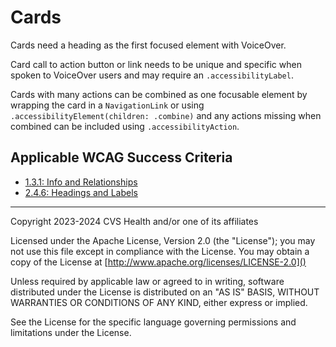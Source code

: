# Cards

Cards need a heading as the first focused element with VoiceOver. 

Card call to action button or link needs to be unique and specific when spoken to VoiceOver users and may require an `.accessibilityLabel`. 

Cards with many actions can be combined as one focusable element by wrapping the card in a `NavigationLink` or using `.accessibilityElement(children: .combine)` and any actions missing when combined can be included using `.accessibilityAction`.

## Applicable WCAG Success Criteria
- [1.3.1: Info and Relationships](https://www.w3.org/WAI/WCAG22/Understanding/info-and-relationships.html)
- [2.4.6: Headings and Labels](https://www.w3.org/WAI/WCAG22/Understanding/headings-and-labels)

----

Copyright 2023-2024 CVS Health and/or one of its affiliates

Licensed under the Apache License, Version 2.0 (the "License");
you may not use this file except in compliance with the License.
You may obtain a copy of the License at
[http://www.apache.org/licenses/LICENSE-2.0]()

Unless required by applicable law or agreed to in writing, software
distributed under the License is distributed on an "AS IS" BASIS,
WITHOUT WARRANTIES OR CONDITIONS OF ANY KIND, either express or implied.

See the License for the specific language governing permissions and
limitations under the License.
